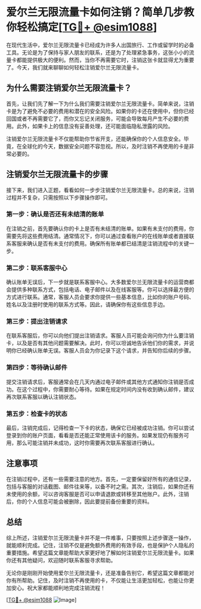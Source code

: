 # 爱尔兰无限流量卡如何注销？简单几步教你轻松搞定[[TG💪+ @esim1088](https://t.me/s/esim1088)]

在现代生活中，爱尔兰无限流量卡已经成为许多人出国旅行、工作或留学时的必备工具。无论是为了保持与家人朋友的联系，还是为了处理紧急事务，这张小小的流量卡都能提供极大的便利。然而，当你不再需要它时，注销这张卡就显得尤为重要了。今天，我们就来聊聊如何轻松注销爱尔兰无限流量卡。

## 为什么需要注销爱尔兰无限流量卡？

首先，让我们先了解一下为什么我们需要注销爱尔兰无限流量卡。简单来说，注销卡是为了避免不必要的费用和潜在的安全风险。如果你的卡还在使用中，但你已经回国或者不再需要它了，而你又忘记关闭服务，可能会导致每月产生不必要的费用。此外，如果卡上的信息没有妥善处理，还可能面临隐私泄露的风险。

注销爱尔兰无限流量卡不仅能帮助你节省开支，还能确保你的个人信息安全。毕竟，在全球化的今天，数据安全问题不容忽视。所以，及时注销不再使用的卡是非常必要的。

## 注销爱尔兰无限流量卡的步骤

接下来，我们进入正题，看看如何一步步注销爱尔兰无限流量卡。总的来说，注销过程并不复杂，只需按照以下步骤操作即可。

### 第一步：确认是否还有未结清的账单

在注销之前，首先要确认你的卡上是否有未结清的账单。如果有未支付的费用，你需要先将这些费用结清。通常情况下，你可以通过查看账户的在线账单或者直接联系客服来确认是否有未支付的费用。确保所有账单都已结清是注销流程中的关键一步。

### 第二步：联系客服中心

确认账单无误后，下一步就是联系客服中心。大多数爱尔兰无限流量卡的运营商都会提供多种联系方式，包括电话、电子邮件以及在线客服等。你可以选择最方便的方式进行联系。通常，客服人员会要求你提供一些基本信息，比如你的账户号码、姓名以及注册时使用的联系方式等。因此，请确保你有这些信息手边。

### 第三步：提出注销请求

在联系客服后，你可以向他们提出注销请求。客服人员可能会询问你为什么要注销卡，以及是否有其他问题需要解决。此时，你可以坦诚地告诉他们你的需求，并说明你已经确认账单无误。客服人员会为你记录下这个请求，并告知你后续的步骤。

### 第四步：等待确认邮件

提交注销请求后，客服通常会在几天内通过电子邮件或其他方式通知你注销是否成功。在这个过程中，你需要耐心等待。如果在规定时间内没有收到确认邮件，建议再次联系客服以确认注销状态。

### 第五步：检查卡的状态

最后，注销完成后，记得检查一下卡的状态，确保它已经被成功注销。你可以尝试登录到你的账户页面，看看是否还能正常使用该卡的服务。如果发现仍有服务可用，那么可能注销并未成功，这时你需要再次联系客服进行确认。

## 注意事项

在注销过程中，还有一些需要注意的地方。首先，一定要保留好所有的通信记录，包括与客服的对话截图、邮件往来等，以备不时之需。其次，注销后，如果你还有未使用的余额，可以咨询客服是否可以申请退款或转移至其他账户。此外，注销后，你的个人信息可能会被删除，因此要提前备份重要的资料。

## 总结

综上所述，注销爱尔兰无限流量卡并不是一件难事，只要按照上述步骤逐一操作，就能顺利完成。记住，注销不仅是避免额外费用的有效手段，也是保护个人隐私的重要措施。希望这篇文章能帮助大家更好地了解如何注销爱尔兰无限流量卡。如果你还有其他疑问，欢迎随时联系客服寻求帮助。

无论你是刚刚开始使用爱尔兰无限流量卡，还是准备告别它，希望这篇文章都能对你有所帮助。记住，及时注销不再使用的卡，不仅能让生活更加轻松，也能让你更加安心。祝大家都能顺利地完成注销流程！

[[TG💪+ @esim1088](https://t.me/s/esim1088) ![Image](https://i.postimg.cc/4NQfJmqS/Snipaste-2025-05-13-00-14-12.png)]